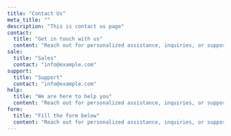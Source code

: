 ```yaml
---
title: "Contact Us"
meta_title: ""
description: "This is contact us page"
contact:
  title: "Get in touch with us"
  content: "Reach out for personalized assistance, inquiries, or support. Our team is here to help with any questions or concerns about our payment resolution solutions."
sale:
  title: "Sales"
  contact: "info@example.com"
support:
  title: "Support"
  contact: "info@example.com"
help:
  title: "We are here to help you"
  content: "Reach out for personalized assistance, inquiries, or support. Our team is here to help with any questions or concerns about our payment resolution solutions."
form:
  title: "Fill the form below"
  content: "Reach out for personalized assistance, inquiries, or support. "
---
```

